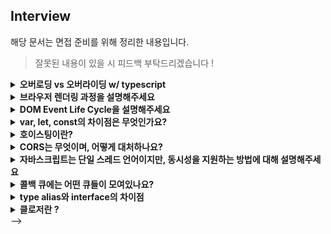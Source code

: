 ## Interview

해당 문서는 면접 준비를 위해 정리한 내용입니다.

> 잘못된 내용이 있을 시 피드백 부탁드리겠습니다 !

<details>

<summary> <strong>오버로딩 vs 오버라이딩 w/ typescript</strong> </summary>

오버로딩 : 같은 메소드지만 매개변수에 차이점을 두는 것

```typescript
// typescript 오버로딩
function add(a: number, b: number): number;

function add(a: number, b: number, c: number): number;

// 위 오버로드 선언을 모두 만족하도록 구현해야 함
function add(a: number, b: number, c?: number): number {
  // 구현
}
```

오버라이딩 : 상속 관계에 있는 클래스 간에 같은 이름의 메소드를 정의

</details>

<details>

<summary> <strong>브라우저 렌더링 과정을 설명해주세요</strong> </summary>

서버에서 응답받은 HTML 데이터를 파싱한 후 해당 결과를 통해 DOM 트리를 만듭니다.

파싱 하는 중 CSS 파일 링크를 만나면, CSS 파일을 요청해 받아온 후 CSSOM을 만듭니다.

DOM 트리와 CSSOM이 모두 만들어지면 이를 이용해 렌더 트리를 만들고 각 노드들이 화면의 어디에 위치할 지 계산하는 레이아웃 과정 후 실제로 그리는 페인팅 과정을 거쳐 렌더링됩니다.

추가적으로 화면의 어디에 위치할 지 계산하는 과정을 리플로우,이 후 실제로 그리는 페인팅 과정을 리페인트라고 부르는 것으로 알고 있습니다.

</details>

<details>

<summary> <strong>DOM Event Life Cycle을 설명해주세요</strong> </summary>

이벤트는 각 이벤트가 갖게 되는 전파 경로를 따라 전파됩니다.

최상위 노드인 Window부터 이벤트를 부착한 노드까지 전달되는 Capture 페이즈 (Event Capturing),

이벤트 객체가 이벤트를 등록한 타겟에 도달한 Target 페이즈,

Capture 페이즈와 반대로 최종적으로 Window까지 이벤트 객체가 전달되는 Bubble 페이즈 (Event Bubbling)으로 이루어져있습니다.

추가적으로 이벤트에 따라 지원하지 않는 페이즈가 있습니다. 예를 들어 focus 이벤트는 Bubbling되지 않습니다.

</details>

<details>

<summary> <strong>var, let, const의 차이점은 무엇인가요?</strong> </summary>

var은 전역 스코프를 가지지만, const let은 블록 레벨 스코프를 가집니다.

const는 상수로써 값을 재할당할 수 없지만, let은 가능하며 이는 es6부터 지원하게 되었습니다.

> es6는 2015년 나왔다.

</details>

<details>

<summary> <strong>호이스팅이란?</strong> </summary>

자바스크립트 엔진은 선언과 실행을 구분해서 처리한다.

이 때 선언을 먼저 처리하기 때문에, 선언문이 코드 상단으로 "끌어올려지는" 듯한 효과를 호이스팅이라 한다.

```js
// javascript
var a = 1;

// 위 코드는 크게 var a 선언문과 a = 1 대입문으로 구분할 수 있다.
// 1. 컴파일 단계에서 var a가 등장하면 스코프 내에 변수 a가 존재하는 지 검색
// 2. 존재할 시 선언문을 무시, 없다면 a를 스코프 컬렉션 내에 생성하도록 요청
// 3. 코드 실행 시점에서 a = 1 대입문을 처리한다.
// 4. 변수 a가 현재 스코프에 있으면 대입을 실행하고, 없다면 바깥 스코프까지 거슬러 올라간다.
```

```js
add();

function add() {
  // something...
}

// 마찬가지로 선언이 먼저 되기(호이스팅 되기) 때문에 오류를 일으키지 않는다.
```

</details>

<details>

<summary> <strong>CORS는 무엇이며, 어떻게 대처하나요?</strong> </summary>

동일한 출처의 리소스만 사용해야하는 원칙인 SOP의 허용조건으로, Cross Origin Resource Sharing의 약자입니다.

대처하는 방법은 서버에서 헤더의 Access control allow origin에 알맞은 값을 설정하는 방법과

개발 환경에서 webpack dev server의 proxy 기능을 이용해 CORS 정책을 우회하는 방향으로 대처할 수 있습니다.

</details>

<details>

<summary> <strong>자바스크립트는 단일 스레드 언어이지만, 동시성을 지원하는 방법에 대해 설명해주세요</strong> </summary>

자바스크립트 엔진의 콜 스택에는 호출 스택들이 쌓이게 되는데, 해당 콜 스택의 값이 없을 때

런타임 환경에 위치한 콜백 큐에 있는, 비동기 스택들을 콜 스택에 할당하여 동시성을 지원합니다. 또한 이 행위를 이벤트 루프라고 합니다.

</details>

<details>

<summary> <strong>콜백 큐에는 어떤 큐들이 모여있나요?</strong> </summary>

크게 Microtask 큐, Animation frames, Task 큐로 구성되어 있으며,

Microtask 큐에는 Promise then의 callback 함수 등이,

Animation frames에는 requestAnimationFrame과 같은 애니메이션 관련 콜백이,

Task 큐에는 setTimeout과 같은 Web API가 위치하는 것으로 알고 있습니다.

> 콜백 큐에서 실행 스택으로 옮겨지는 우선 순위는 Microtask > Animation frames, Task 순입니다.

</details>

<details>

<summary> <strong>type alias와 interface의 차이점</strong> </summary>

가장 큰 차이라면 interface는 객체 혹은 클래스에만 적용할 수 있다는 점입니다.

합성에서 성능 차이가 있는 것으로 알고 있는데 interface는 합성할 경우 이가 캐싱되지만, type은 모든 구성요소에 대한 타입을 체크하기 때문입니다.

- computed value는 type에서만 사용가능
- type의 경우 확장시 동일 키 값에 대해 never가 할당될 수 있음

</details>

<details>

<summary> <strong>클로저란 ?</strong> </summary>

어떤 함수에서 선언한 변수를 참조하는 내부함수를 외부로 전달할 경우, 함수의 실행 컨텍스트가 종료된 후에도 해당 변수가 사라지지 않는 현상

> 어떤 함수 A에서 선언한 변수 foo를 참조하는 내부함수 B를 외부로 전달할 경우 A의 실행 컨텍스트가 종료된 이후에도 변수 foo가 사라지지 않는 현상

```js
var outer = function () {
  var a = 1;
  var inner = function () {
    return ++a;
  };

  return inner;
};

var outer2 = outer();
console.log(outer2()); // 2
console.log(outer2()); // 3
```

</details> -->

<!--
<details>

<summary> <strong>제목</strong> </summary>

답변

</details>



<!-- <details>

<summary> <strong>FLUX 패턴이란</strong> </summary>

양방향 데이터 흐름을 갖고 있는 MVC 패턴의 복잡도라는 단점을 해결하기 위해 Facebook에서 고안해냄.

1. 액션 생성자 호출
2. 디스패쳐로 전달
3. 스토어에 전달
4.

</details> -->

<!--
<details>

<summary> <strong>제목</strong> </summary>

답변

</details>
-->
